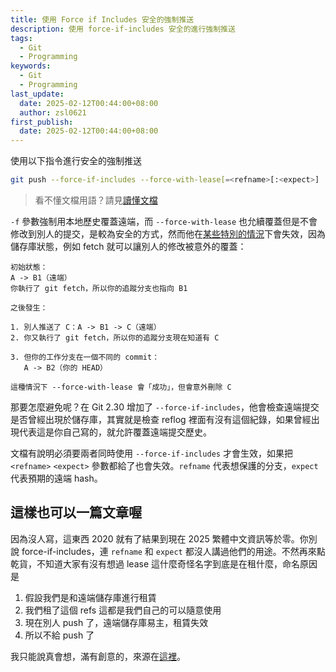 ```yaml
---
title: 使用 Force if Includes 安全的強制推送
description: 使用 force-if-includes 安全的進行強制推送
tags:
  - Git
  - Programming
keywords:
  - Git
  - Programming
last_update:
  date: 2025-02-12T00:44:00+08:00
  author: zsl0621
first_publish:
  date: 2025-02-12T00:44:00+08:00
---
```


使用以下指令進行安全的強制推送

```sh
git push --force-if-includes --force-with-lease[=<refname>[:<expect>]
```

> 看不懂文檔用語？請見[讀懂文檔](../preliminaries/read-git-docs)

`-f` 參數強制用本地歷史覆蓋遠端，而 `--force-with-lease` 也允續覆蓋但是不會修改到別人的提交，是較為安全的方式，然而他在[某些特別的情況](https://www.tartley.com/posts/til-git-push-force-with-lease/)下會失效，因為儲存庫狀態，例如 fetch 就可以讓別人的修改被意外的覆蓋：

```
初始狀態：  
A -> B1（遠端）
你執行了 git fetch，所以你的追蹤分支也指向 B1

之後發生：

1. 別人推送了 C：A -> B1 -> C（遠端）
2. 你又執行了 git fetch，所以你的追蹤分支現在知道有 C

3. 但你的工作分支在一個不同的 commit：
   A -> B2（你的 HEAD）

這種情況下 --force-with-lease 會「成功」，但會意外刪除 C
```

那要怎麼避免呢？在 Git 2.30 增加了 `--force-if-includes`，他會檢查遠端提交是否曾經出現於儲存庫，其實就是檢查 reflog 裡面有沒有這個紀錄，如果曾經出現代表這是你自己寫的，就允許覆蓋遠端提交歷史。

文檔有說明必須要兩者同時使用 `--force-if-includes` 才會生效，如果把 `<refname>` `<expect>` 參數都給了也會失效。`refname` 代表想保護的分支，`expect` 代表預期的遠端 hash。

## 這樣也可以一篇文章喔

因為沒人寫，這東西 2020 就有了結果到現在 2025 繁體中文資訊等於零。你別說 force-if-includes，連 `refname` 和 `expect` 都沒人講過他們的用途。不然再來點乾貨，不知道大家有沒有想過 lease 這什麼奇怪名字到底是在租什麼，命名原因是

1. 假設我們是和遠端儲存庫進行租賃
2. 我們租了這個 refs 這都是我們自己的可以隨意使用
3. 現在別人 push 了，遠端儲存庫易主，租賃失效
4. 所以不給 push 了

我只能說真會想，滿有創意的，來源在[這裡](https://stackoverflow.com/questions/52823692/git-push-force-with-lease-vs-force)。
